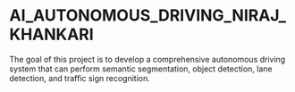 # AI_AUTONOMOUS_DRIVING_NIRAJ_KHANKARI
The goal of this project is to develop a comprehensive autonomous driving system that can perform semantic segmentation, object detection, lane detection, and traffic sign recognition.
